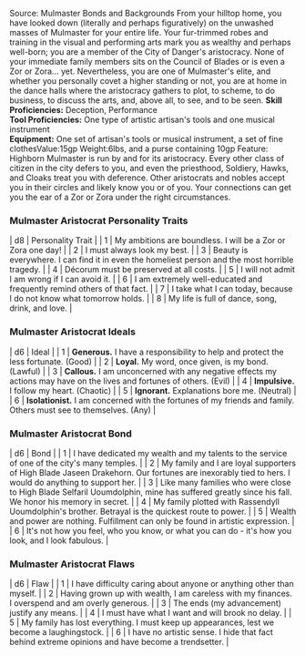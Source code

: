 Source: Mulmaster Bonds and Backgrounds
From your hilltop home, you have looked down (literally and perhaps figuratively) on the unwashed masses of Mulmaster for your entire life. Your fur-trimmed robes and training in the visual and performing arts mark you as wealthy and perhaps well-born; you are a member of the City of Danger's aristocracy.
None of your immediate family members sits on the Council of Blades or is even a Zor or Zora… yet. Nevertheless, you are one of Mulmaster's elite, and whether you personally covet a higher standing or not, you are at home in the dance halls where the aristocracy gathers to plot, to scheme, to do business, to discuss the arts, and, above all, to see, and to be seen.
**Skill Proficiencies:** Deception, Performance  
**Tool Proficiencies:** One type of artistic artisan's tools and one musical instrument  
**Equipment:** One set of artisan's tools or musical instrument, a set of fine clothesValue:15gp Weight:6lbs, and a purse containing 10gp
Feature: Highborn
Mulmaster is run by and for its aristocracy. Every other class of citizen in the city defers to you, and even the priesthood, Soldiery, Hawks, and Cloaks treat you with deference. Other aristocrats and nobles accept you in their circles and likely know you or of you. Your connections can get you the ear of a Zor or Zora under the right circumstances.
### **Mulmaster Aristocrat Personality Traits**
| d8 | Personality Trait |
| 1 | My ambitions are boundless. I will be a Zor or Zora one day! |
| 2 | I must always look my best. |
| 3 | Beauty is everywhere. I can find it in even the homeliest person and the most horrible tragedy. |
| 4 | Décorum must be preserved at all costs. |
| 5 | I will not admit I am wrong if I can avoid it. |
| 6 | I am extremely well-educated and frequently remind others of that fact. |
| 7 | I take what I can today, because I do not know what tomorrow holds. |
| 8 | My life is full of dance, song, drink, and love. |
### **Mulmaster Aristocrat Ideals**
| d6 | Ideal |
| 1 | **Generous.** I have a responsibility to help and protect the less fortunate. (Good) |
| 2 | **Loyal.** My word, once given, is my bond. (Lawful) |
| 3 | **Callous.** I am unconcerned with any negative effects my actions may have on the lives and fortunes of others. (Evil) |
| 4 | **Impulsive.** I follow my heart. (Chaotic) |
| 5 | **Ignorant.** Explanations bore me. (Neutral) |
| 6 | **Isolationist.** I am concerned with the fortunes of my friends and family. Others must see to themselves. (Any) |
### **Mulmaster Aristocrat Bond**
| d6 | Bond |
| 1 | I have dedicated my wealth and my talents to the service of one of the city's many temples. |
| 2 | My family and I are loyal supporters of High Blade Jaseen Drakehorn. Our fortunes are inexorably tied to hers. I would do anything to support her. |
| 3 | Like many families who were close to High Blade Selfaril Uoumdolphin, mine has suffered greatly since his fall. We honor his memory in secret. |
| 4 | My family plotted with Rassendyll Uoumdolphin's brother. Betrayal is the quickest route to power. |
| 5 | Wealth and power are nothing. Fulfillment can only be found in artistic expression. |
| 6 | It's not how you feel, who you know, or what you can do - it's how you look, and I look fabulous. |
### **Mulmaster Aristocrat Flaws**
| d6 | Flaw |
| 1 | I have difficulty caring about anyone or anything other than myself. |
| 2 | Having grown up with wealth, I am careless with my finances. I overspend and am overly generous. |
| 3 | The ends (my advancement) justify any means. |
| 4 | I must have what I want and will brook no delay. |
| 5 | My family has lost everything. I must keep up appearances, lest we become a laughingstock. |
| 6 | I have no artistic sense. I hide that fact behind extreme opinions and have become a trendsetter. |